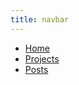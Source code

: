 ```yaml
---
title: navbar
---
```

  
  
  <nav>
      <ul>
        <li><a href="./index.html">Home</a></li>
        <li><a href="./projects.html">Projects</a></li>
        <li><a href="./posts.html">Posts</a></li>
      </ul>
  </nav>  